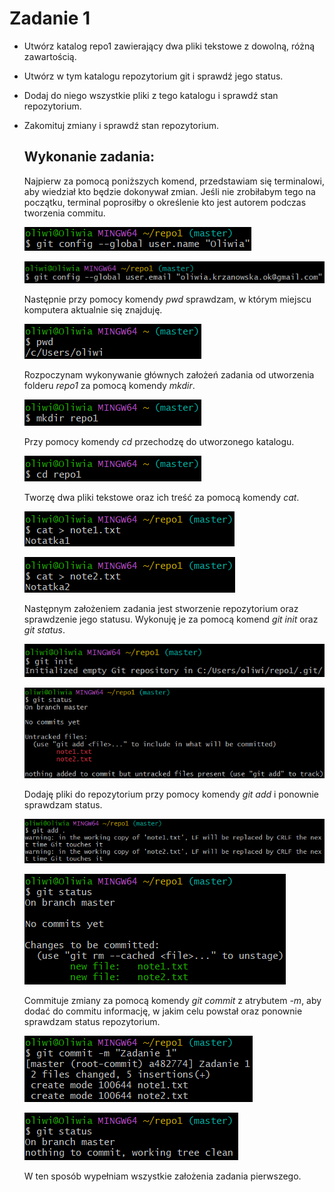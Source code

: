 # Zadanie 1
- Utwórz katalog repo1 zawierający dwa pliki tekstowe z dowolną, różną zawartością.
- Utwórz w tym katalogu repozytorium git i sprawdź jego status.
- Dodaj do niego wszystkie pliki z tego katalogu i sprawdź stan repozytorium.
- Zakomituj zmiany i sprawdź stan repozytorium.

  ## Wykonanie zadania:

  Najpierw za pomocą poniższych komend, przedstawiam się terminalowi, aby wiedział kto będzie dokonywał zmian.
  Jeśli nie zrobiłabym tego na początku, terminal poprosiłby o określenie kto jest autorem podczas tworzenia commitu.
  
  ![name](https://github.com/okrzanowska/GIT/blob/main/name.png)
  
  ![email](https://github.com/okrzanowska/GIT/blob/main/email.png)

  Następnie przy pomocy komendy _pwd_ sprawdzam, w którym miejscu komputera aktualnie się znajduję.

  ![1](https://github.com/okrzanowska/GIT/blob/main/1.png)

  Rozpoczynam wykonywanie głównych założeń zadania od utworzenia folderu _repo1_ za pomocą komendy _mkdir_.
  
  ![2](https://github.com/okrzanowska/GIT/blob/main/2.png)

  Przy pomocy komendy _cd_ przechodzę do utworzonego katalogu.

  ![3](https://github.com/okrzanowska/GIT/blob/main/3.png)

  Tworzę dwa pliki tekstowe oraz ich treść za pomocą komendy _cat_.
  
  ![4](https://github.com/okrzanowska/GIT/blob/main/4.png)

  ![5](https://github.com/okrzanowska/GIT/blob/main/5.png)

  Następnym założeniem zadania jest stworzenie repozytorium oraz sprawdzenie jego statusu.
  Wykonuję je za pomocą komend _git init_ oraz _git status_.

  ![6](https://github.com/okrzanowska/GIT/blob/main/6.png)

  ![7](https://github.com/okrzanowska/GIT/blob/main/7.png)

  Dodaję pliki do repozytorium przy pomocy komendy _git add_ i ponownie sprawdzam status.

  ![8](https://github.com/okrzanowska/GIT/blob/main/8.png)

  ![9](https://github.com/okrzanowska/GIT/blob/main/9.png)

  Commituje zmiany za pomocą komendy _git commit_ z atrybutem _-m_, aby dodać do commitu informację, w jakim celu powstał oraz ponownie sprawdzam status repozytorium.

  ![10](https://github.com/okrzanowska/GIT/blob/main/10.png)

  ![11](https://github.com/okrzanowska/GIT/blob/main/11.png)

  W ten sposób wypełniam wszystkie założenia zadania pierwszego.
  
  

  
